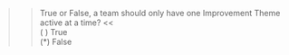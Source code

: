>> True or False, a team should only have one Improvement Theme active at a time? <<  
( ) True  
(*) False  
